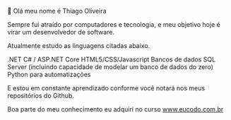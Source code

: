 👋 Olá meu nome é Thiago Oliveira

Sempre fui atraído por computadores e tecnologia, e meu objetivo hoje é virar um desenvolvedor de software.

Atualmente estudo as linguagens citadas abaixo.

.NET C# / ASP.NET Core
HTML5/CSS/Javascript
Bancos de dados SQL Server (incluindo capacidade de modelar um banco de dados do zero)
Python para automatizações

E estou em constante aprendizado conforme você notará nos meus repositórios do Github.

Boa parte do meu conhecimento eu adquiri no curso www.eucodo.com.br


